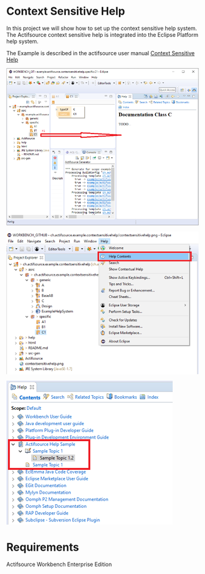 # Context Sensitive Help
In this project we will show how to set up the context sensitive help system. The Actifsource context sensitive help is integrated into the Eclipse Platform help system.

The Example is described in the actifsource user manual [Context Sensitive Help](https://www.actifsource.com/_downloads/ActifsourceManual_ActifsourceUserManual.pdf)

![Context Sensitive Help](images/contextsensitivehelp.png)


![Open Help Content](images/openhelpcontent.png)


![Eclipse Help Content](images/eclipsehelpcontent.png)


# Requirements
Actifsource Workbench Enterprise Edition
